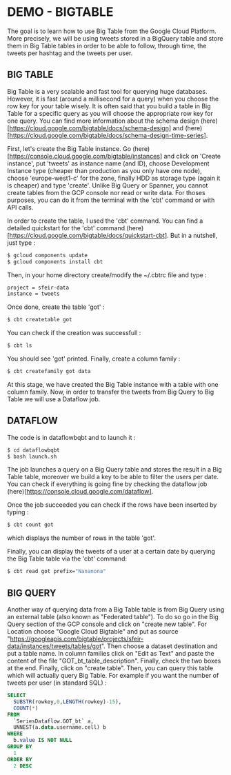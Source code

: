 # DEMO - BIGTABLE

The goal is to learn how to use Big Table from the Google Cloud Platform. More precisely, we will be using tweets stored in a BigQuery table and store them in Big Table tables in order to be able to follow, through time, the tweets per hashtag and the tweets per user.

## BIG TABLE

Big Table is a very scalable and fast tool for querying huge databases. However, it is fast (around a millisecond for a query) when you choose the row key for your table wisely. It is often said that you build a table in Big Table for a specific query as you will choose the appropriate row key for one query. You can find more information about the schema design (here)[https://cloud.google.com/bigtable/docs/schema-design] and (here)[https://cloud.google.com/bigtable/docs/schema-design-time-series].

First, let's create the Big Table instance. Go (here)[https://console.cloud.google.com/bigtable/instances] and click on 'Create instance', put 'tweets' as instance name (and ID), choose Development Instance type (cheaper than production as you only have one node), choose 'europe-west1-c' for the zone, finally HDD as storage type (again it is cheaper) and type 'create'. Unlike Big Query or Spanner, you cannot create tables from the GCP console nor read or write data. For thoses purposes, you can do it from the terminal with the 'cbt' command or with API calls.

In order to create the table, I used the 'cbt' command. You can find a detailed quickstart for the 'cbt' command (here)[https://cloud.google.com/bigtable/docs/quickstart-cbt]. But in a nutshell, just type :
```bash
$ gcloud components update
$ gcloud components install cbt
```

Then, in your home directory create/modify the ~/.cbtrc file and type :
```bash
project = sfeir-data
instance = tweets
```
Once done, create the table 'got' :
```bash
$ cbt createtable got
```
You can check if the creation was successfull :
```bash
$ cbt ls
```
You should see 'got' printed.
Finally, create a column family :
```bash
$ cbt createfamily got data
```

At this stage, we have created the Big Table instance with a table with one column family. Now, in order to transfer the tweets from Big Query to Big Table we will use a Dataflow job.
		
## DATAFLOW

The code is in dataflowbqbt and to launch it :
```bash
$ cd dataflowbqbt
$ bash launch.sh
```
The job launches a query on a Big Query table and stores the result in a Big Table table, moreover we build a key to be able to filter the users per date.
You can check if everything is going fine by checking the dataflow job (here)[https://console.cloud.google.com/dataflow].

Once the job succeeded you can check if the rows have been inserted by typing :
```bash
$ cbt count got
```
which displays the number of rows in the table 'got'.

Finally, you can display the tweets of a user at a certain date by querying the Big Table table via the 'cbt' command:
```bash
$ cbt read got prefix="Nananona"
```

## BIG QUERY

Another way of querying data from a Big Table table is from Big Query using an external table (also known as "Federated table"). To do so go in the Big Query section of the GCP console and click on "create new table". For Location choose "Google Cloud Bigtable" and put as source "https://googleapis.com/bigtable/projects/sfeir-data/instances/tweets/tables/got". Then choose a dataset destination and put a table name. In column families  click on "Edit as Text" and paste the content of the file "GOT\_bt\_table\_description". Finally, check the two boxes at the end. Finally, click on "create table". Then, you can query this table which will actually query Big Table. For example if you want the number of tweets per user (in standard SQL) :
```sql
SELECT
  SUBSTR(rowkey,0,LENGTH(rowkey)-15),
  COUNT(*)
FROM
  `SeriesDataflow.GOT_bt` a,
  UNNEST(a.data.username.cell) b
WHERE
  b.value IS NOT NULL
GROUP BY
  1
ORDER BY
  2 DESC
```

